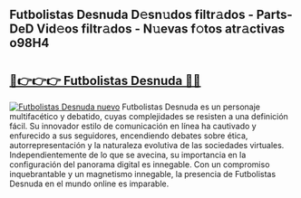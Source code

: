 ## Futbolistas Desnuda D𝚎sn𝚞dos filtr𝚊dos - Parts-DeD Vid𝚎os filtr𝚊dos - N𝚞evas f𝚘tos atr𝚊ctivas o98H4

# <h2><a href="http://mb4nf2.tromn.icu/?c=Futbolistas+Desnuda">🔗👉👉👉 Futbolistas Desnuda 🔗🔗</a></h2>

[![Futbolistas Desnuda nuevo](https://i.imgur.com/pEAQMta.gif)](http://mb4nf2.tromn.icu/?c=Futbolistas+Desnuda)
Futbolistas Desnuda es un personaje multifacético y debatido, cuyas complejidades se resisten a una definición fácil.  Su innovador estilo de comunicación en línea ha cautivado y enfurecido a sus seguidores, encendiendo debates sobre ética, autorrepresentación y la naturaleza evolutiva de las sociedades virtuales. Independientemente de lo que se avecina, su importancia en la configuración del panorama digital es innegable. Con un compromiso inquebrantable y un magnetismo innegable, la presencia de Futbolistas Desnuda en el mundo online es imparable.
